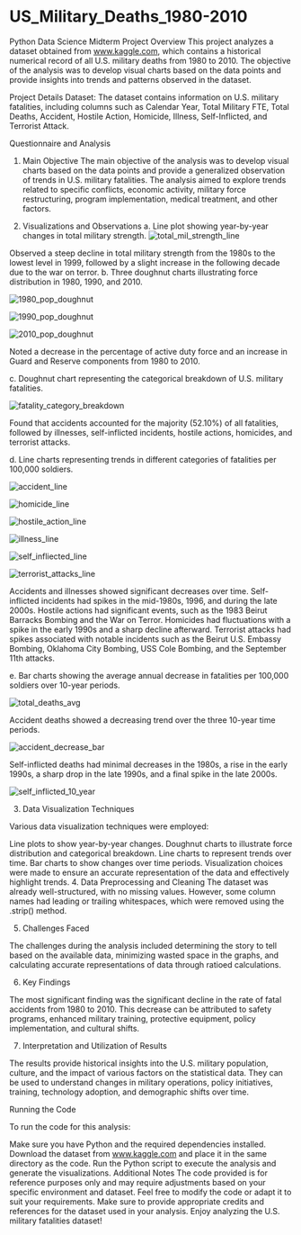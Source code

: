 # US_Military_Deaths_1980-2010
Python Data Science Midterm Project
Overview
This project analyzes a dataset obtained from www.kaggle.com, which contains a historical numerical record of all U.S. military deaths from 1980 to 2010. The objective of the analysis was to develop visual charts based on the data points and provide insights into trends and patterns observed in the dataset.

Project Details
Dataset: The dataset contains information on U.S. military fatalities, including columns such as Calendar Year, Total Military FTE, Total Deaths, Accident, Hostile Action, Homicide, Illness, Self-Inflicted, and Terrorist Attack.

Questionnaire and Analysis
1. Main Objective
The main objective of the analysis was to develop visual charts based on the data points and provide a generalized observation of trends in U.S. military fatalities. The analysis aimed to explore trends related to specific conflicts, economic activity, military force restructuring, program implementation, medical treatment, and other factors.

2. Visualizations and Observations
a. Line plot showing year-by-year changes in total military strength.
![total_mil_strength_line](https://github.com/wolfman1986/US_Military_Deaths_1980-2010/assets/36992236/0090d61a-7460-4f7d-95a3-1071e98c6a94)


Observed a steep decline in total military strength from the 1980s to the lowest level in 1999, followed by a slight increase in the following decade due to the war on terror.
b. Three doughnut charts illustrating force distribution in 1980, 1990, and 2010.

![1980_pop_doughnut](https://github.com/wolfman1986/US_Military_Deaths_1980-2010/assets/36992236/ab0d7199-b18d-43f3-acb4-37915dc2ee96)

![1990_pop_doughnut](https://github.com/wolfman1986/US_Military_Deaths_1980-2010/assets/36992236/88a92063-bbd2-413e-aa3a-78c999ec7f8a)

![2010_pop_doughnut](https://github.com/wolfman1986/US_Military_Deaths_1980-2010/assets/36992236/d7200b56-09fe-4304-b5e9-370497bae488)

Noted a decrease in the percentage of active duty force and an increase in Guard and Reserve components from 1980 to 2010.

c. Doughnut chart representing the categorical breakdown of U.S. military fatalities.

![fatality_category_breakdown](https://github.com/wolfman1986/US_Military_Deaths_1980-2010/assets/36992236/de24ef2e-0290-49d0-a8d9-fd8690d1859b)

Found that accidents accounted for the majority (52.10%) of all fatalities, followed by illnesses, self-inflicted incidents, hostile actions, homicides, and terrorist attacks.

d. Line charts representing trends in different categories of fatalities per 100,000 soldiers.

![accident_line](https://github.com/wolfman1986/US_Military_Deaths_1980-2010/assets/36992236/75806fa6-aa39-4e50-969b-1b820396409f)

![homicide_line](https://github.com/wolfman1986/US_Military_Deaths_1980-2010/assets/36992236/3e983c36-ce27-4b28-a237-848bdb9e4204)

![hostile_action_line](https://github.com/wolfman1986/US_Military_Deaths_1980-2010/assets/36992236/3a665f59-762d-48e1-8dbf-7c7ba073937c)

![illness_line](https://github.com/wolfman1986/US_Military_Deaths_1980-2010/assets/36992236/646e0a7d-3612-4805-be9c-8f41f83ca968)

![self_infliected_line](https://github.com/wolfman1986/US_Military_Deaths_1980-2010/assets/36992236/fc208382-0d72-494d-89b0-f9c6dcb0128a)

![terrorist_attacks_line](https://github.com/wolfman1986/US_Military_Deaths_1980-2010/assets/36992236/eb7eb48b-0606-4e22-85d5-93ec6e9fc8e6)

Accidents and illnesses showed significant decreases over time.
Self-inflicted incidents had spikes in the mid-1980s, 1996, and during the late 2000s.
Hostile actions had significant events, such as the 1983 Beirut Barracks Bombing and the War on Terror.
Homicides had fluctuations with a spike in the early 1990s and a sharp decline afterward.
Terrorist attacks had spikes associated with notable incidents such as the Beirut U.S. Embassy Bombing, Oklahoma City Bombing, USS Cole Bombing, and the September 11th attacks.

e. Bar charts showing the average annual decrease in fatalities per 100,000 soldiers over 10-year periods.

![total_deaths_avg](https://github.com/wolfman1986/US_Military_Deaths_1980-2010/assets/36992236/cece1bc3-9408-42e4-8460-758043409e64)

Accident deaths showed a decreasing trend over the three 10-year time periods.

![accident_decrease_bar](https://github.com/wolfman1986/US_Military_Deaths_1980-2010/assets/36992236/c4f67f3b-9206-4e7a-99c9-956d473cf7de)

Self-inflicted deaths had minimal decreases in the 1980s, a rise in the early 1990s, a sharp drop in the late 1990s, and a final spike in the late 2000s.

![self_inflicted_10_year](https://github.com/wolfman1986/US_Military_Deaths_1980-2010/assets/36992236/be98b8b0-135a-4269-b269-0c2a59c3bb13)

3. Data Visualization Techniques

Various data visualization techniques were employed:

Line plots to show year-by-year changes.
Doughnut charts to illustrate force distribution and categorical breakdown.
Line charts to represent trends over time.
Bar charts to show changes over time periods.
Visualization choices were made to ensure an accurate representation of the data and effectively highlight trends.
4. Data Preprocessing and Cleaning
The dataset was already well-structured, with no missing values. However, some column names had leading or trailing whitespaces, which were removed using the .strip() method.

5. Challenges Faced

The challenges during the analysis included determining the story to tell based on the available data, minimizing wasted space in the graphs, and calculating accurate representations of data through ratioed calculations.

6. Key Findings

The most significant finding was the significant decline in the rate of fatal accidents from 1980 to 2010. This decrease can be attributed to safety programs, enhanced military training, protective equipment, policy implementation, and cultural shifts.

7. Interpretation and Utilization of Results

The results provide historical insights into the U.S. military population, culture, and the impact of various factors on the statistical data. They can be used to understand changes in military operations, policy initiatives, training, technology adoption, and demographic shifts over time.

Running the Code

To run the code for this analysis:

Make sure you have Python and the required dependencies installed.
Download the dataset from www.kaggle.com and place it in the same directory as the code.
Run the Python script to execute the analysis and generate the visualizations.
Additional Notes
The code provided is for reference purposes only and may require adjustments based on your specific environment and dataset.
Feel free to modify the code or adapt it to suit your requirements.
Make sure to provide appropriate credits and references for the dataset used in your analysis.
Enjoy analyzing the U.S. military fatalities dataset!
